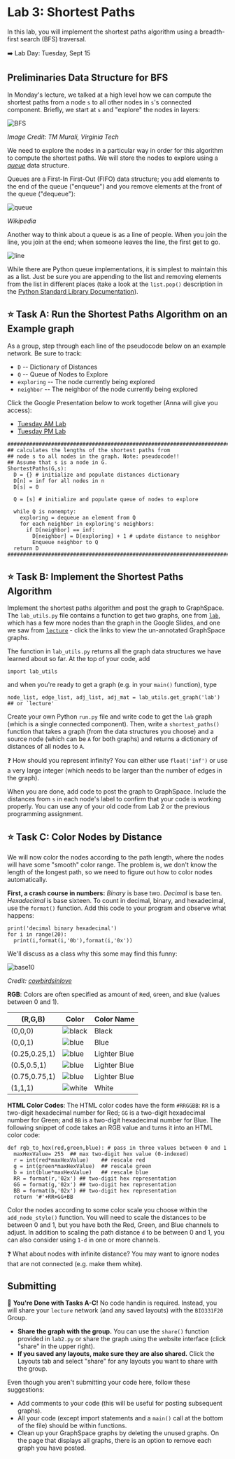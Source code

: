 # Lab 3: Shortest Paths

In this lab, you will implement the shortest paths algorithm using a breadth-first search (BFS) traversal.  

:arrow_right: Lab Day: Tuesday, Sept 15

## Preliminaries Data Structure for BFS

In Monday's lecture, we talked at a high level how we can compute the shortest paths from a node `s` to all other nodes in `s`'s connected component.  Briefly, we start at `s` and "explore" the nodes in layers:

![BFS](figs/BFS.png)

_Image Credit: TM Murali, Virginia Tech_

We need to explore the nodes in a particular way in order for this algorithm to compute the shortest paths.  We will store the nodes to explore using a [_queue_](https://en.wikipedia.org/wiki/Queue_(abstract_data_type)) data structure.

Queues are a First-In First-Out (FIFO) data structure; you add elements to the end of the queue ("enqueue") and you remove elements at the front of the queue ("dequeue"):

![queue](https://upload.wikimedia.org/wikipedia/commons/thumb/5/52/Data_Queue.svg/450px-Data_Queue.svg.png)

_Wikipedia_

Another way to think about a queue is as a line of people.  When you join the line, you join at the end; when someone leaves the line, the first get to go.

![line](figs/line.png)

While there are Python queue implementations, it is simplest to maintain this as a list. Just be sure you are appending to the list and removing elements from the list in different places (take a look at the `list.pop()` description in the [Python Standard Library Documentation](https://docs.python.org/3.8/tutorial/datastructures.html)).

## :star: Task A: Run the Shortest Paths Algorithm on an Example graph

As a group, step through each line of the pseudocode below on an example network. Be sure to track:
- `D` -- Dictionary of Distances
- `Q` -- Queue of Nodes to Explore
- `exploring` -- The node currently being explored
- `neighbor` -- The neighbor of the node currently being explored

Click the Google Presentation below to work together (Anna will give you access):
- [Tuesday AM Lab](https://docs.google.com/presentation/d/18SrS-n_3UzoPFPY2mkmDX5MLJh2bF7uePl4LoMF-IiY/edit?usp=sharing)
- [Tuesday PM Lab](https://docs.google.com/presentation/d/1LN7uDA_Pckv5iTTsY4XHS5b9QhG24RXxgQbPNKN8OcY/edit?usp=sharing)

```
###########################################################################
## calculates the lengths of the shortest paths from
## node s to all nodes in the graph. Note: pseudocode!!
## Assume that s is a node in G.
ShortestPaths(G,s):
  D = {} # initialize and populate distances dictionary
  D[n] = inf for all nodes in n
  D[s] = 0

  Q = [s] # initialize and populate queue of nodes to explore

  while Q is nonempty:
    exploring = dequeue an element from Q
    for each neighbor in exploring's neighbors:
      if D[neighbor] == inf:
        D[neighbor] = D[exploring] + 1 # update distance to neighbor
        Enqueue neighbor to Q
  return D
###########################################################################
```

## :star: Task B: Implement the Shortest Paths Algorithm

Implement the shortest paths algorithm and post the graph to GraphSpace.  The `lab_utils.py` file contains a function to get two graphs, one from [`lab`](http://graphspace.org/graphs/29432?user_layout=13823), which has a few more nodes than the graph in the Google Slides, and one we saw from [`lecture`](http://graphspace.org/graphs/29433) - click the links to view the un-annotated GraphSpace graphs.

The function in `lab_utils.py` returns all the graph data structures we have learned about so far.  At the top of your code, add

```
import lab_utils
```

and when you're ready to get a graph (e.g. in your `main()` function), type

```
node_list, edge_list, adj_list, adj_mat = lab_utils.get_graph('lab') ## or `lecture'
```

Create your own Python `run.py` file and write code to get the `lab` graph (which is a single connected component).  Then, write a `shortest_paths()` function that takes a graph (from the data structures you choose) and a source node (which can be `A` for both graphs) and returns a dictionary of distances of all nodes to `A`.  

:question: How should you represent infinity?  You can either use `float('inf')` or use a very large integer (which needs to be larger than the number of edges in the graph).

When you are done, add code to post the graph to GraphSpace. Include the distances from `s` in each node's label to confirm that your code is working properly.  You can use any of your old code from Lab 2 or the previous programming assignment.

## :star: Task C: Color Nodes by Distance

We will now color the nodes according to the path length, where the nodes will have some "smooth" color range. The problem is, we don't know the length of the longest path, so we need to figure out how to color nodes automatically.  

**First, a crash course in numbers:** _Binary_ is base two. _Decimal_ is base ten. _Hexadecimal_ is base sixteen.  To count in decimal, binary, and hexadecimal, use the `format()` function. Add this code to your program and observe what happens:

```
print('decimal binary hexadecimal')
for i in range(20):
  print(i,format(i,'0b'),format(i,'0x'))
```

We'll discuss as a class why this some may find this funny:

![base10](https://sananab.ca/uploads/17d.png)

_Credit: [cowbirdsinlove](http://cowbirdsinlove.com/)_

**RGB**: Colors are often specified as amount of `R`ed, `G`reen, and `B`lue (values between 0 and 1).

| (R,G,B) | Color | Color Name |
| -- | -- | -- |
| (0,0,0) | ![black](figs/black.png) | Black |
| (0,0,1) | ![blue](figs/blue.png) | Blue |
| (0.25,0.25,1) | ![blue](figs/blue1.png) | Lighter Blue |
| (0.5,0.5,1) | ![blue](figs/blue2.png) | Lighter Blue |
| (0.75,0.75,1) | ![blue](figs/blue3.png) | Lighter Blue |
| (1,1,1) | ![white](figs/white.png) | White |

**HTML Color Codes**: The HTML color codes have the form `#RRGGBB`: `RR` is a two-digit hexadecimal number for Red; `GG` is a two-digit hexadecimal number for Green; and `BB` is a two-digit hexadecimal number for Blue.  The following snippet of code takes an RGB value and turns it into an HTML color code:

```
def rgb_to_hex(red,green,blue): # pass in three values between 0 and 1
  maxHexValue= 255  ## max two-digit hex value (0-indexed)
  r = int(red*maxHexValue)    ## rescale red
  g = int(green*maxHexValue)  ## rescale green
  b = int(blue*maxHexValue)   ## rescale blue
  RR = format(r,'02x') ## two-digit hex representation
  GG = format(g,'02x') ## two-digit hex representation
  BB = format(b,'02x') ## two-digit hex representation
  return '#'+RR+GG+BB
```

Color the nodes according to some color scale you choose within the `add_node_style()` function.  You will need to scale the distances to be between 0 and 1, but you have both the Red, Green, and Blue channels to adjust.  In addition to scaling the path distance `d` to be between 0 and 1, you can also consider using `1-d` in one or more channels.

:question: What about nodes with infinite distance? You may want to ignore nodes that are not connected (e.g. make them white).

## Submitting

:star2: **You're Done with Tasks A-C!**  No code handin is required. Instead, you will share your `lecture` network (and any saved layouts) with the `BIO331F20` Group.  

- **Share the graph with the group.**  You can use the `share()` function provided in `lab2.py` or share the graph using the website interface (click "share" in the upper right).  
- **If you saved any layouts, make sure they are also shared.**  Click the Layouts tab and select "share" for any layouts you want to share with the group.

Even though you aren't submitting your code here, follow these suggestions:
- Add comments to your code (this will be useful for posting subsequent graphs).
- All your code (except import statements and a `main()` call at the bottom of the file) should be within functions.
- Clean up your GraphSpace graphs by deleting the unused graphs.  On the page that displays all graphs, there is an option to remove each graph you have posted.
